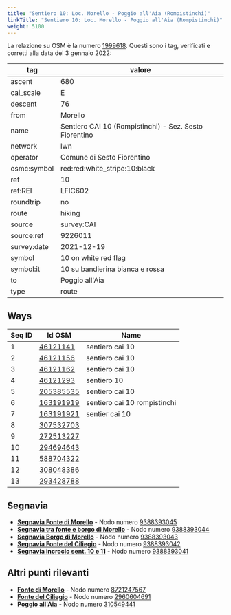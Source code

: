 ```yaml
---
title: "Sentiero 10: Loc. Morello - Poggio all'Aia (Rompistinchi)"
linkTitle: "Sentiero 10: Loc. Morello - Poggio all'Aia (Rompistinchi)"
weight: 5100
---
```


La relazione su OSM è la numero [1999618]. Questi sono i tag, verificati e corretti alla data del 3 gennaio 2022:

| tag | valore |
|-----|--------|
| ascent | 680  |
| cai_scale | E |
| descent | 76 |
| from | Morello |
| name | Sentiero CAI 10 (Rompistinchi) - Sez. Sesto Fiorentino |
| network | lwn |
| operator | Comune di Sesto Fiorentino |
| osmc:symbol | red:red:white_stripe:10:black |
| ref | 10 |
| ref:REI | LFIC602 |
| roundtrip | no |
| route | hiking |
| source | survey:CAI |
| source:ref |9226011 |
| survey:date | 2021-12-19 |
| symbol | 10 on white red flag |
| symbol:it | 10 su bandierina bianca e rossa |
| to | Poggio all'Aia |
| type | route |

## Ways

| Seq ID | Id OSM      | Name                         |
|--------|-------------|------------------------------|
|  1     | [46121141]  | sentiero cai 10              |
|  2     | [46121156]  | sentiero cai 10              |
|  3     | [46121162]  | sentiero cai 10              |
|  4     | [46121293]  | sentiero 10                  |
|  5     | [205385535] | sentiero cai 10              |
|  6     | [163191919] | sentiero cai 10 rompistinchi |
|  7     | [163191921] | sentier cai 10               |
|  8     | [307532703] |                              |
|  9     | [272513227] |                              |
| 10     | [294694643] |                              |
| 11     | [588704322] |                              |
| 12     | [308048386] |                              |
| 13     | [293428788] |                              |

## Segnavia

- **[Segnavia Fonte di Morello]** - Nodo numero [9388393045]
- **[Segnavia tra fonte e borgo di Morello]** - Nodo numero [9388393044]
- **[Segnavia Borgo di Morello]** - Nodo numero [9388393043]
- **[Segnavia Fonte del Ciliegio]** - Nodo numero [9388393042]
- **[Segnavia incrocio sent. 10 e 11]** - Nodo numero [9388393041]

## Altri punti rilevanti

- **[Fonte di Morello]** - Nodo numero [8721247567]
- **[Fonte del Ciliegio]** - Nodo numero [2960604691]
- **[Poggio all'Aia]** - Nodo numero [310549441]

[1999618]:https://www.openstreetmap.org/relation/1999618

[46121141]:https://www.openstreetmap.org/way/46121141
[46121156]:https://www.openstreetmap.org/way/46121156
[46121162]:https://www.openstreetmap.org/way/46121162
[46121293]:https://www.openstreetmap.org/way/46121293
[205385535]:https://www.openstreetmap.org/way/205385535
[163191919]:https://www.openstreetmap.org/way/163191919
[163191921]:https://www.openstreetmap.org/way/163191921
[307532703]:https://www.openstreetmap.org/way/307532703
[272513227]:https://www.openstreetmap.org/way/272513227
[294694643]:https://www.openstreetmap.org/way/294694643
[588704322]:https://www.openstreetmap.org/way/588704322
[308048386]:https://www.openstreetmap.org/way/308048386
[293428788]:https://www.openstreetmap.org/way/293428788

[Segnavia Fonte di Morello]:https://commons.wikimedia.org/wiki/File:Segnavia_sentiero_10_-_Monte_Morello_-_Fonte_di_Morello.jpg
[Segnavia tra fonte e borgo di Morello]:https://commons.wikimedia.org/wiki/File:Segnavia_sentiero_10_-_Monte_Morello_-_Tra_fonte_di_Morello_e_borgo_di_Morello.jpg
[Segnavia Borgo di Morello]:https://commons.wikimedia.org/wiki/File:Segnavia_sentiero_10_-_Monte_Morello_-_Borgo_di_Morello.jpg
[Segnavia Fonte del Ciliegio]:https://commons.wikimedia.org/wiki/File:Segnavia_-_Fonte_del_Ciliegio.jpg
[Segnavia incrocio sent. 10 e 11]:https://commons.wikimedia.org/wiki/File:Segnavia_incrocio_sentieri_10_e_11_-_Monte_Morello.jpg
[Poggio all'Aia]:https://commons.wikimedia.org/wiki/File:Monte_Morello_-_Croce_di_Poggio_all%27Aia.jpg

[Fonte di Morello]:https://commons.wikimedia.org/wiki/File:Monte_Morello_-_Fonte_di_Morello_e_lavatoio.jpg
[Fonte del Ciliegio]:https://commons.wikimedia.org/wiki/File:Fonte_del_Ciliegio_-_Monte_Morello.jpg

[9388393045]:https://www.openstreetmap.org/node/9388393045
[9388393044]:https://www.openstreetmap.org/node/9388393044
[9388393043]:https://www.openstreetmap.org/node/9388393043
[9388393042]:https://www.openstreetmap.org/node/9388393042
[9388393041]:https://www.openstreetmap.org/node/9388393041

[8721247567]:https://www.openstreetmap.org/node/8721247567
[2960604691]:https://www.openstreetmap.org/node/2960604691
[310549441]:https://www.openstreetmap.org/node/310549441

